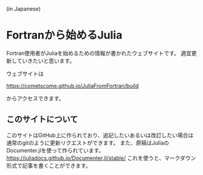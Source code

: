 (in Japanese)

# Fortranから始めるJulia
Fortran使用者がJuliaを始めるための情報が書かれたウェブサイトです。
適宜更新していきたいと思います。

ウェブサイトは

https://cometscome.github.io/JuliaFromFortran/build

からアクセスできます。


## このサイトについて
このサイトはGitHub上に作られており、追記したいあるいは改訂したい場合は通常のgitのように更新リクエストができます。
また、原稿はJuliaのDocumenter.jlを使って作られています。
https://juliadocs.github.io/Documenter.jl/stable/
これを使うと、マークダウン形式で記事を書くことができます。



